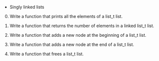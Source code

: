  - Singly linked lists

0. Write a function that prints all the elements of a list_t list.

1. Write a function that returns the number of elements in a linked list_t list.

2. Write a function that adds a new node at the beginning of a list_t list.

3. Write a function that adds a new node at the end of a list_t list.

4. Write a function that frees a list_t list.
